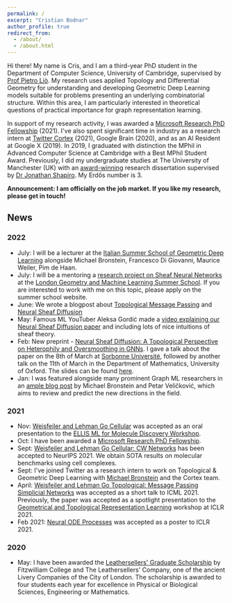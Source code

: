 ```yaml
---
permalink: /
excerpt: "Cristian Bodnar"
author_profile: true
redirect_from: 
  - /about/
  - /about.html
---
```

Hi there! My name is Cris, and I am a third-year PhD student in the Department of Computer Science, University of Cambridge, supervised by
[Prof Pietro Liò](https://www.cl.cam.ac.uk/~pl219/). My research uses applied Topology and Differential Geometry for understanding and developing Geometric Deep Learning models suitable for problems presenting an underlying combinatorial structure. Within this area, I am particularly interested in theoretical questions of practical importance for graph representation learning. 

In support of my research activity, I was awarded a [Microsoft Research PhD Fellowship](https://www.microsoft.com/en-us/research/academic-program/phd-fellowship/#!people) (2021). I've also spent significant time in industry as a research intern at [Twitter Cortex](https://cortex.twitter.com/) (2021), Google Brain (2020), and as an AI Resident at Google X (2019). In 2019, I graduated with distinction the MPhil in Advanced Computer Science at Cambridge with a Best MPhil Student Award. Previously, I did my undergraduate studies at The University of Manchester (UK) with an [award-winning](https://www.manchester.ac.uk/discover/news/multiple-successes-for-manchester-undergrads-at-worlds-most-prestigious-student-awards/) research dissertation supervised 
by [Dr Jonathan Shapiro](http://www.cs.man.ac.uk/~jls/). My Erdős number is 3. 

**Announcement: I am officially on the job market. If you like my research, please get in touch!**

## News

### 2022

- July: I will be a lecturer at the [Italian Summer School of Geometric Deep Learning](https://www.sci.unich.it/geodeep2022/) alongside Michael Bronstein, Francesco Di Giovanni, Maurice Weiler, Pim de Haan. 
- July: I will be a mentoring a [research project on Sheaf Neural Networks](https://www.logml.ai/people/mentor22/cristian) at the [London Geometry and Machine Learning Summer School](https://www.logml.ai/). If you are interested to work with me on this topic, please apply on the summer school website. 
- June: We wrote a blogpost about [Topological Message Passing](https://towardsdatascience.com/a-new-computational-fabric-for-graph-neural-networks-280ea7e3ed1a) and [Neural Sheaf Diffusion](https://towardsdatascience.com/neural-sheaf-diffusion-for-deep-learning-on-graphs-bfa200e6afa6) 
- May: Famous ML YouTuber Aleksa Gordić made a [video explaining our Neural Sheaf Diffusion paper](https://www.youtube.com/watch?v=JiQmkhsbRwk) and including lots of nice intuitions of sheaf theory. 
- Feb: New preprint - [Neural Sheaf Diffusion: A Topological Perspective on Heterophily and Oversmoothing in GNNs](https://arxiv.org/abs/2202.04579). I gave a talk about the paper on the 8th of March at [Sorbonne Université](https://www.sorbonne-universite.fr/en/events/workshop-recent-advances-graph-machine-learning), followed by another talk on the 11th of March in the Department of Mathematics, University of Oxford. The slides can be found [here](https://crisbodnar.github.io/talks/).
- Jan: I was featured alongside many prominent
Graph ML researchers in an [ample blog post](https://towardsdatascience.com/predictions-and-hopes-for-geometric-graph-ml-in-2022-aa3b8b79f5cc) by Michael Bronstein and Petar Veličković, which aims to review and predict the new directions in the field. 

### 2021

- Nov: [Weisfeiler and Lehman Go Cellular](https://arxiv.org/abs/2106.12575) was accepted as an oral presentation to the [ELLIS ML for Molecule Discovery Workshop](https://moleculediscovery.github.io/workshop2021/).
- Oct: I have been awarded a [Microsoft Research PhD Fellowship](https://www.microsoft.com/en-us/research/academic-program/phd-fellowship/#!people). 
- Sept: [Weisfeiler and Lehman Go Cellular: CW Networks](https://arxiv.org/abs/2106.12575) has been accepted to NeurIPS 2021. We obtain SOTA results on molecular benchmarks using cell complexes. 
- Sept: I've joined Twitter as a research intern to work on Topological & Geometric Deep Learning with [Michael Bronstein](https://www.imperial.ac.uk/people/m.bronstein) and the Cortex team. 
- April: [Weisfeiler and Lehman Go Topological: Message Passing Simplicial Networks](https://arxiv.org/abs/2103.03212) was accepted as a short talk to ICML 2021. Previously, the paper was accepted as a spotlight presentation to the [Geometrical and Topological Representation Learning](https://gt-rl.github.io/) workshop at ICLR 2021. 
- Feb 2021: [Neural ODE Processes](https://openreview.net/forum?id=27acGyyI1BY) was accepted as a poster to ICLR 2021. 

### 2020

- May: I have been awarded the [Leathersellers' Graduate Scholarship](https://www.fitz.cam.ac.uk/college-life/fees-funding-and-awards/postgraduate-scholarships-and-prizes) by Fitzwilliam College and The Leathersellers' Company, one of the ancient Livery Companies of the City of London. The scholarship is awarded to four students each year for excellence in Physical or Biological Sciences, Engineering or Mathematics. 
